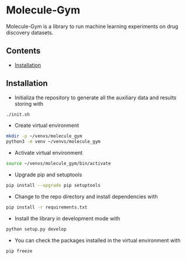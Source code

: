 # Molecule-Gym

Molecule-Gym is a library to run machine learning experiments on drug discovery datasets.

## Contents

- [Installation](#installation)

## Installation

- Initializa the repository to generate all the auxiliary data and results storing with
```bash
./init.sh
```
- Create virtual environment
```bash
mkdir -p ~/venvs/molecule_gym
python3 -m venv ~/venvs/molecule_gym
```
- Activate virtual environment
```bash
source ~/venvs/molecule_gym/bin/activate
```
- Upgrade pip and setuptools
```bash
pip install --upgrade pip setuptools
```
- Change to the repo directory and install dependencies with
```bash
pip install -r requirements.txt
```
- Install the library in development mode with
```bash
python setup.py develop
```
- You can check the packages installed in the virtual environment with
```bash
pip freeze
```
